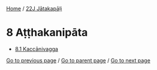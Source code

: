 
[Home](/) / [22J Jātakapāḷi](/tipitaka/22J.md)

# 8 Aṭṭhakanipāta

* [8.1 Kaccānivagga](/tipitaka/22J/8/8.1.md)

[Go to previous page](/tipitaka/22J/7/7.2/7.2.11.md) / [Go to parent page](/tipitaka/22J/0.md) / [Go to next page](/tipitaka/22J/8/8.1.md)


